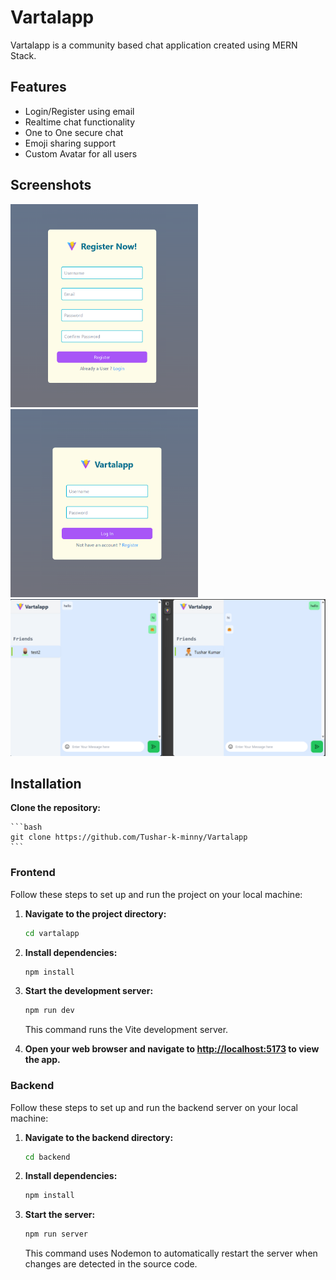 
# Vartalapp

Vartalapp is a community based chat application created using MERN Stack.




## Features

- Login/Register using email
- Realtime chat functionality
- One to One secure chat
- Emoji sharing support 
- Custom Avatar for all users


## Screenshots

<img src="mockups/register.png" width='300' alt="Register Page">
<img src="mockups/Login.png" width='300' alt="Login Page">
<img src="mockups/chat.png" width='600' alt="Chat Page">




## Installation
 **Clone the repository:**

    ```bash
    git clone https://github.com/Tushar-k-minny/Vartalapp
    ```

    
### Frontend
Follow these steps to set up and run the project on your local machine:

1. **Navigate to the project directory:**

    ```bash
    cd vartalapp
    ```

2. **Install dependencies:**

    ```bash
    npm install
    ```

3. **Start the development server:**

    ```bash
    npm run dev
    ```

    This command runs the Vite development server.

4. **Open your web browser and navigate to [http://localhost:5173](http://localhost:5173) to view the app.**


### Backend
Follow these steps to set up and run the backend server on your local machine:


1. **Navigate to the backend directory:**

    ```bash
    cd backend
    ```

2. **Install dependencies:**

    ```bash
    npm install
    ```

3. **Start the server:**

    ```bash
    npm run server
    ```

    This command uses Nodemon to automatically restart the server when changes are detected in the source code.
    

